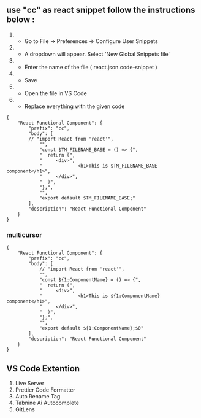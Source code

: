 ## use "cc" as react snippet follow the instructions below :

1.  - Go to File -> Preferences -> Configure User Snippets
2.  - A dropdown will appear. Select 'New Global Snippets file'
3.  - Enter the name of the file ( react.json.code-snippet )
4.  - Save
5.  - Open the file in VS Code

6.  - Replace everything with the given code

```
{
    "React Functional Component": {
        "prefix": "cc",
        "body": [
        // "import React from 'react'",
            "",
            "const $TM_FILENAME_BASE = () => {",
            "  return (",
            "     <div>",
            "             <h1>This is $TM_FILENAME_BASE component</h1>",
            "     </div>",
            "  )",
            "};",
            "",
            "export default $TM_FILENAME_BASE;"
        ],
        "description": "React Functional Component"
    }
}
```

### multicursor

```
{
    "React Functional Component": {
        "prefix": "cc",
        "body": [
            // "import React from 'react'",
            "",
            "const ${1:ComponentName} = () => {",
            "  return (",
            "     <div>",
            "             <h1>This is ${1:ComponentName} component</h1>",
            "     </div>",
            "  )",
            "};",
            "",
            "export default ${1:ComponentName};$0"
        ],
        "description": "React Functional Component"
    }
}
```

## VS Code Extention

1. Live Server
2. Prettier Code Formatter
3. Auto Rename Tag
4. Tabnine Ai Autocomplete
5. GitLens
